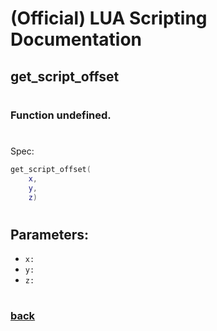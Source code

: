 
# (Official) LUA Scripting Documentation

## get_script_offset
#
### Function undefined.
#
Spec:
```lua
get_script_offset(
	x,
	y,
	z)
```
#
## Parameters:
- `x:` 
- `y:` 
- `z:` 
#  

### [back](../other)
